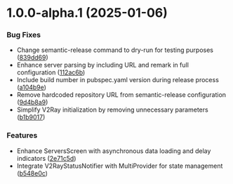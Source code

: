 # 1.0.0-alpha.1 (2025-01-06)


### Bug Fixes

* Change semantic-release command to dry-run for testing purposes ([839dd69](https://github.com/RahgoshaVPN/RahgoshaApp/commit/839dd695afbafd3383bed39a5c3d18195973444f))
* Enhance server parsing by including URL and remark in full configuration ([112ac6b](https://github.com/RahgoshaVPN/RahgoshaApp/commit/112ac6bcd5bd2b4007aa59bcb90a31da09dc0aab))
* Include build number in pubspec.yaml version during release process ([a104b9e](https://github.com/RahgoshaVPN/RahgoshaApp/commit/a104b9eeb964bdffc371ac4c61dba4f748b255d3))
* Remove hardcoded repository URL from semantic-release configuration ([9d4b8a9](https://github.com/RahgoshaVPN/RahgoshaApp/commit/9d4b8a9260160e3bb29d06b2b7ab2824b320b03a))
* Simplify V2Ray initialization by removing unnecessary parameters ([b1b9017](https://github.com/RahgoshaVPN/RahgoshaApp/commit/b1b9017c5de7ca5c2d8beee4ff5a64c2e95beb46))


### Features

* Enhance ServersScreen with asynchronous data loading and delay indicators ([2e71c5d](https://github.com/RahgoshaVPN/RahgoshaApp/commit/2e71c5d6f4e354930fd5f2145bdba948082ba821))
* Integrate V2RayStatusNotifier with MultiProvider for state management ([b548e0c](https://github.com/RahgoshaVPN/RahgoshaApp/commit/b548e0c350373b5c76c208e9a17e344070fed1cb))
